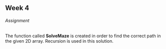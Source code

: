 ## Week 4
###### Assignment

The function called **SolveMaze** is created in order to find the correct path in the given 2D array. Recursion is used in this solution. 
